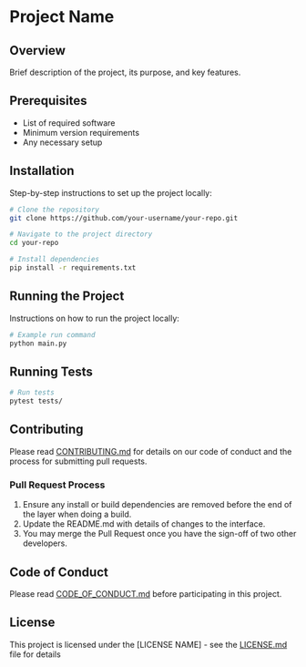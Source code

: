 # Project Name

## Overview
Brief description of the project, its purpose, and key features.

## Prerequisites
- List of required software
- Minimum version requirements
- Any necessary setup

## Installation
Step-by-step instructions to set up the project locally:

```bash
# Clone the repository
git clone https://github.com/your-username/your-repo.git

# Navigate to the project directory
cd your-repo

# Install dependencies
pip install -r requirements.txt
```

## Running the Project
Instructions on how to run the project locally:

```bash
# Example run command
python main.py
```

## Running Tests
```bash
# Run tests
pytest tests/
```

## Contributing
Please read [CONTRIBUTING.md](CONTRIBUTING.md) for details on our code of conduct and the process for submitting pull requests.

### Pull Request Process
1. Ensure any install or build dependencies are removed before the end of the layer when doing a build.
2. Update the README.md with details of changes to the interface.
3. You may merge the Pull Request once you have the sign-off of two other developers.

## Code of Conduct
Please read [CODE_OF_CONDUCT.md](CODE_OF_CONDUCT.md) before participating in this project.

## License
This project is licensed under the [LICENSE NAME] - see the [LICENSE.md](LICENSE.md) file for details

